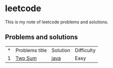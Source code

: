 # leetcode
This is my note of leetcode problems and solutions.
## Problems and solutions
<table>
  <tr>
    <td>
    *
    </td>
     <td>
    Problems title
    </td>
     <td>
    Solution	
    </td>
    <td>
    Difficulty
    </td>
  </tr>
   <tr>
    <td>
    1
    </td>
     <td>
       <a href="https://leetcode.com/problems/two-sum/description/" >
         Two Sum
       </a>
    </td>
     <td>
       <a href="https://github.com/xingxiaohui/leetcode/blob/master/java/TwoSum.java">
         java
       </a>
    </td>
    <td>
   Easy
    </td>
  </tr>
</table>
